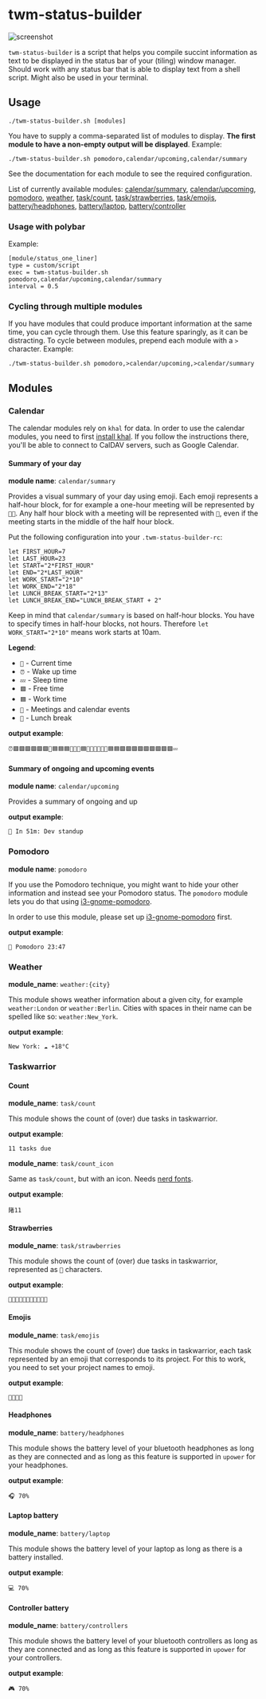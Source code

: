 # twm-status-builder

![screenshot](screenshot.png)

`twm-status-builder` is a script that helps you compile succint information as text to be displayed
in the status bar of your (tiling) window manager. Should work with any status bar that is able to
display text from a shell script. Might also be used in your terminal.

## Usage

```
./twm-status-builder.sh [modules]
```

You have to supply a comma-separated list of modules to display. **The first module to have
a non-empty output will be displayed**. Example:

```
./twm-status-builder.sh pomodoro,calendar/upcoming,calendar/summary
```

See the documentation for each module to see the required configuration.

List of currently available modules: [calendar/summary](#summary-of-your-day), [calendar/upcoming](#summary-of-ongoing-and-upcoming-events), [pomodoro](#pomodoro), [weather](#weather), [task/count](#count), [task/strawberries](#strawberries), [task/emojis](#emojis), [battery/headphones](#headphones), [battery/laptop](#laptop-battery), [battery/controller](#controller-battery)



### Usage with polybar

Example:

```
[module/status_one_liner]
type = custom/script
exec = twm-status-builder.sh pomodoro,calendar/upcoming,calendar/summary
interval = 0.5
```

### Cycling through multiple modules

If you have modules that could produce important information at the same time, you can cycle through
them. Use this feature sparingly, as it can be distracting. To cycle between modules, prepend each
module with a `>` character. Example:

```
./twm-status-builder.sh pomodoro,>calendar/upcoming,>calendar/summary
```

## Modules

### Calendar

The calendar modules rely on `khal` for data. In order to use the calendar modules, you need
to first [install khal](https://github.com/pimutils/khal). If you follow the instructions there,
you'll be able to connect to CalDAV servers, such as Google Calendar.

#### Summary of your day

**module name**: `calendar/summary`

Provides a visual summary of your day using emoji. Each emoji represents a half-hour block,
for for example a one-hour meeting will be represented by `📅📅`. Any half hour block with a
meeting will be represented with `📅`, even if the meeting starts in the middle of the half
hour block.

Put the following configuration into your `.twm-status-builder-rc`:

```
let FIRST_HOUR=7
let LAST_HOUR=23
let START="2*FIRST_HOUR"
let END="2*LAST_HOUR"
let WORK_START="2*10"
let WORK_END="2*18"
let LUNCH_BREAK_START="2*13"
let LUNCH_BREAK_END="LUNCH_BREAK_START + 2"
```

Keep in mind that `calendar/summary` is based on half-hour blocks. You have to specify times in
half-hour blocks, not hours. Therefore `let WORK_START="2*10"` means work starts at 10am.

**Legend**:
 * `🚀` - Current time
 * `⏰` - Wake up time
 * `💤` - Sleep time
 * `🟩` - Free time
 * `🟦` - Work time
 * `📅` - Meetings and calendar events
 * `🍴` - Lunch break

**output example**:

`⏰🟩🟩🟩🟩🟩🟩📅🟦🟦🟦🚀🍴🍴🟦📅📅📅📅📅📅🟦🟦🟩🟩🟩🟩🟩🟩🟩🟩🟩💤`

#### Summary of ongoing and upcoming events

**module name**: `calendar/upcoming`

Provides a summary of ongoing and up

**output example**:

`📅 In 51m: Dev standup`


### Pomodoro

**module name**: `pomodoro`

If you use the Pomodoro technique, you might want to hide your other information
and instead see your Pomodoro status. The `pomodoro` module lets you do that using
[i3-gnome-pomodoro](https://github.com/kantord/i3-gnome-pomodoro).

In order to use this module, please set up
[i3-gnome-pomodoro](https://github.com/kantord/i3-gnome-pomodoro) first.

**output example**:

`🍅 Pomodoro 23:47`


### Weather

**module_name**: `weather:{city}`

This module shows weather information about a given city, for example `weather:London` or `weather:Berlin`.
Cities with spaces in their name can be spelled like so: `weather:New_York`.

**output example**:

`New York: ☁️ +18°C`

### Taskwarrior

#### Count

**module_name**: `task/count`

This module shows the count of (over) due tasks in taskwarrior.

**output example**:

`11 tasks due`

**module_name**: `task/count_icon`

Same as `task/count`, but with an icon. Needs [nerd fonts](https://www.nerdfonts.com/).

**output example**:

`陼11`


#### Strawberries

**module_name**: `task/strawberries`

This module shows the count of (over) due tasks in taskwarrior, represented as `🍓` characters.

**output example**:

`🍓🍓🍓🍓🍓🍓🍓🍓🍓🍓🍓`

#### Emojis

**module_name**: `task/emojis`

This module shows the count of (over) due tasks in taskwarrior, each task represented
by an emoji that corresponds to its project. For this to work, you need to
set your project names to emoji.

**output example**:

`🏢🧹💪🛌`


#### Headphones

**module_name**: `battery/headphones`

This module shows the battery level of your bluetooth headphones as long as they are
connected and as long as this feature is supported in `upower` for your headphones.

**output example**:

`🎧 70%`

#### Laptop battery

**module_name**: `battery/laptop`

This module shows the battery level of your laptop as long as there is a
battery installed.

**output example**:

`💻 70%`


#### Controller battery

**module_name**: `battery/controllers`

This module shows the battery level of your bluetooth controllers as long as they are
connected and as long as this feature is supported in `upower` for your controllers.

**output example**:

`🎮 70%`


